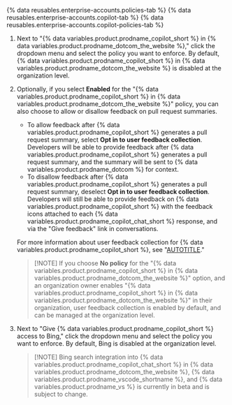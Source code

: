 {% data reusables.enterprise-accounts.policies-tab %}
{% data reusables.enterprise-accounts.copilot-tab %}
{% data reusables.enterprise-accounts.copilot-policies-tab %}
1. Next to "{% data variables.product.prodname_copilot_short %} in {% data variables.product.prodname_dotcom_the_website %}," click the dropdown menu and select the policy you want to enforce. By default, {% data variables.product.prodname_copilot_short %} in {% data variables.product.prodname_dotcom_the_website %} is disabled at the organization level.
1. Optionally, if you select **Enabled** for the "{% data variables.product.prodname_copilot_short %} in {% data variables.product.prodname_dotcom_the_website %}" policy, you can also choose to allow or disallow feedback on pull request summaries.
   * To allow feedback after {% data variables.product.prodname_copilot_short %} generates a pull request summary, select **Opt in to user feedback collection**. Developers will be able to provide feedback after {% data variables.product.prodname_copilot_short %} generates a pull request summary, and the summary will be sent to {% data variables.product.prodname_dotcom %} for context.
   * To disallow feedback after {% data variables.product.prodname_copilot_short %} generates a pull request summary, deselect **Opt in to user feedback collection**. Developers will still be able to provide feedback on {% data variables.product.prodname_copilot_short %} with the feedback icons attached to each {% data variables.product.prodname_copilot_chat_short %} response, and via the "Give feedback" link in conversations.

   For more information about user feedback collection for {% data variables.product.prodname_copilot_short %}, see "[AUTOTITLE](/copilot/github-copilot-chat/copilot-chat-in-github/using-github-copilot-chat-in-githubcom#sharing-feedback-about-github-copilot-chat-in-githubcom)."

   > [!NOTE] If you choose **No policy** for the "{% data variables.product.prodname_copilot_short %} in {% data variables.product.prodname_dotcom_the_website %}" option, and an organization owner enables "{% data variables.product.prodname_copilot_short %} in {% data variables.product.prodname_dotcom_the_website %}" in their organization, user feedback collection is enabled by default, and can be managed at the organization level.

1. Next to "Give {% data variables.product.prodname_copilot_short %} access to Bing," click the dropdown menu and select the policy you want to enforce. By default, Bing is disabled at the organization level.

   > [!NOTE] Bing search integration into {% data variables.product.prodname_copilot_chat_short %} in {% data variables.product.prodname_dotcom_the_website %}, {% data variables.product.prodname_vscode_shortname %}, and {% data variables.product.prodname_vs %} is currently in beta and is subject to change.
